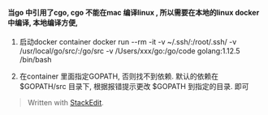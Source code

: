 #### 当go 中引用了cgo, cgo 不能在mac 编译linux , 所以需要在本地的linux docker 中编译, 本地编译方便, 

1. 启动docker container
 docker run --rm -it -v ~/.ssh/:/root/.ssh/ -v /usr/local/go/src/:/go/src -v /Users/xxx/go:/go/code  golang:1.12.5 /bin/bash

2. 在container 里面指定GOPATH, 否则找不到依赖. 
默认的依赖在 $GOPATH/src  目录下, 根据报错提示更改 $GOPATH 到指定的目录. 即可






> Written with [StackEdit](https://stackedit.io/).
<!--stackedit_data:
eyJoaXN0b3J5IjpbLTExMTY0MjAxNTldfQ==
-->